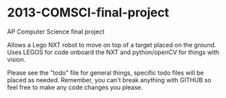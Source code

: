 2013-COMSCI-final-project
=========================

AP Computer Science final project

Allows a Lego NXT robot to move on top of a target placed on the ground. Uses LEGOS for code onboard the NXT and python/openCV for things with vision. 

Please see the "todo" file for general things, specific todo files will be placed as needed. Remember, you can't break anything with GITHUB so feel free to make any code changes you please.
